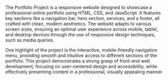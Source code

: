 The Portfolio Project is a responsive website designed to showcase a professional online portfolio using HTML, CSS, and JavaScript. 
It features key sections like a navigation bar, hero section, services, and a footer, all crafted with clean, modern aesthetics. 
The website adapts to various screen sizes, ensuring an optimal user experience across mobile, tablet, and desktop devices through the use of responsive design techniques, such as media queries.

One highlight of the project is the interactive, mobile-friendly navigation menu, providing smooth and intuitive access to different sections of the portfolio. 
This project demonstrates a strong grasp of front-end web development, focusing on user-centered design and accessibility, 
while effectively presenting content in a professional, visually appealing manner.
